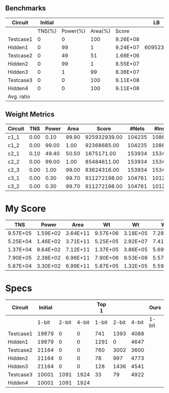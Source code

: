 ## Benchmarks

| Circuit    | Initial |          |         |          | LB    | top1     |      |      |      | top2     |      |      |      | top3     |      |      |      | ours     |      |       |       |
| ---------- | ------- | -------- | ------- | -------- | --- | -------- | ---- | ---- | ---- | -------- | ---- | ---- | ---- | -------- | ---- | ---- | ---- | -------- | ---- | ----- | ----- |
|            | TNS(%)  | Power(%) | Area(%) | Score    |     | Score    | x    | Time | x    | Score    | x    | Time | x    | Score    | x    | Time | x    | Score    | x    | Time  | x     |
| Testcase1  | 0       | 0        | 100     | 9.26E+08 |     | 7.39E+08 | 1.00 | 4.1  | 1.00 | 7.43E+08 | 1.01 | 11.4 | 2.78 | 7.43E+08 | 1.01 | 2.9  | 0.71 | 7.38E+08 | 1.00 | 17.17 | 4.19  |
| Hidden1    | 0       | 99       | 1       | 9.24E+07 |  609523.2   | 3.19E+07 | 1.00 | 8    | 1.00 | 3.15E+07 | 0.99 | 17.2 | 2.15 | 4.13E+07 | 1.29 | 7.7  | 0.96 | 3.07E+07 | 0.96 | 18.6  | 2.33  |
| Testcase2  | 0       | 49       | 51      | 1.68E+06 |     | 7.48E+05 | 1.00 | 53.4 | 1.00 | 8.30E+05 | 1.11 | 26.9 | 0.50 | 8.96E+05 | 1.20 | 5.8  | 0.11 | 1.09E+06 | 1.46 | 90.5  | 1.69  |
| Hidden2    | 0       | 99       | 1       | 8.55E+07 |     | 1.33E+07 | 1.00 | 65.4 | 1.00 | 1.39E+07 | 1.05 | 23.8 | 0.36 | 1.35E+07 | 1.02 | 7.1  | 0.11 | 1.94E+07 | 1.46 | 92.6  | 1.42  |
| Hidden3    | 0       | 1        | 99      | 8.36E+07 |     | 5.64E+07 | 1.00 | 7.1  | 1.00 | 5.59E+07 | 0.99 | 29.1 | 4.10 | 5.60E+07 | 0.99 | 5.8  | 0.82 | 5.66E+07 | 1.00 | 91.2  | 12.85 |
| Testcase3  | 0       | 0        | 100     | 9.11E+08 |     | 7.29E+08 | 1.00 | 4.8  | 1.00 | 7.29E+08 | 1.00 | 11.3 | 2.35 | 7.37E+08 | 1.01 | 3.9  | 0.81 |          | 0.00 |       | 0.00  |
| Hidden4    | 0       | 0        | 100     | 9.11E+08 |     | 7.29E+08 | 1.00 | 4.9  | 1.00 | 7.29E+08 | 1.00 | 11.9 | 2.43 | 7.37E+08 | 1.01 | 3.9  | 0.80 |          | 0.00 |       | 0.00  |
| Avg. ratio |         |          |         |          |     |          | 1.00 |      | 1.00 |          | 1.02 |      | 2.10 |          | 1.08 |      | 0.62 |          |      |       |       |

## Weight Metrics

| Circuit | TNS  | Power | Area  | Score        | #Nets  | #Insts | #FFs  | #Gate  | α  | β      | γ         | λ     |
|---------|------|-------|-------|--------------|--------|--------|-------|--------|----|--------|-----------|-------|
| c1_1    | 0.00 | 0.10  | 99.90 | 925932939.00 | 104235 | 108685 | 19879 | 88806  | 10 | 2000   | 0.002     | 10000 |
| c1_2    | 0.00 | 99.00 | 1.00  | 92368685.00  | 104235 | 108685 | 19879 | 88806  | 10 | 200000 | 0.000002  | 10000 |
| c2_1    | 0.10 | 49.40 | 50.50 | 1675171.00   | 153934 | 153457 | 21164 | 132293 | 10 | 400    | 0.0000008 | 10000 |
| c2_2    | 0.00 | 99.00 | 1.00  | 85484611.00  | 153934 | 153457 | 21164 | 132293 | 10 | 40000  | 0.0000008 | 10000 |
| c2_3    | 0.00 | 1.00  | 99.00 | 83624316.00  | 153934 | 153457 | 21164 | 132293 | 10 | 400    | 0.00008   | 10000 |
| c3_1    | 0.00 | 0.30  | 99.70 | 911272198.00 | 104761 | 101221 | 13016 | 88205  | 10 | 10000  | 0.002     | 10000 |
| c3_2    | 0.00 | 0.30  | 99.70 | 911272198.00 | 104761 | 101221 | 13016 | 88205  | 10 | 10000  | 0.002     | 10000 |

# My Score

| TNS      | Power    | Area     | Wt       | Wt       | Wt       | Sum      | Score    |
|----------|----------|----------|----------|----------|----------|----------|----------|
| 9.57E+05 | 1.59E+02 | 3.64E+11 | 9.57E+06 | 3.18E+05 | 7.28E+08 | 7.38E+08 | 7.38E+08 |
| 5.25E+04 | 1.46E+02 | 3.71E+11 | 5.25E+05 | 2.92E+07 | 7.41E+05 | 3.05E+07 | 3.07E+07 |
| 1.37E+04 | 9.64E+02 | 7.12E+11 | 1.37E+05 | 3.86E+05 | 5.69E+05 | 1.09E+06 | 1.09E+06 |
| 7.90E+05 | 2.38E+02 | 6.96E+11 | 7.90E+06 | 9.53E+06 | 5.57E+05 | 1.80E+07 | 1.94E+07 |
| 5.87E+04 | 3.30E+02 | 6.99E+11 | 5.87E+05 | 1.32E+05 | 5.59E+07 | 5.66E+07 | 5.66E+07 |

# Specs

| Circuit   | Initial |       |       | Top 1 |       |       | Ours  |       |       |
| --------- | ------- | ----- | ----- | ----- | ----- | ----- | ----- | ----- | ----- |
|           | 1-bit   | 2-bit | 4-bit | 1-bit | 2-bit | 4-bit | 1-bit | 2-bit | 4-bit |
| Testcase1 | 19879   | 0     | 0     | 741   | 1393  | 4088  |       |       |       |
| Hidden1   | 19879   | 0     | 0     | 1291  | 0     | 4647  |       |       |       |
| Testcase2 | 21164   | 0     | 0     | 760   | 3002  | 3600  |       |       |       |
| Hidden2   | 21164   | 0     | 0     | 78    | 997   | 4773  |       |       |       |
| Hidden3   | 21164   | 0     | 0     | 128   | 1436  | 4541  |       |       |       |
| Testcase3 | 10001   | 1091  | 1924  | 33    | 79    | 4922  |       |       |       |
| Hidden4   | 10001   | 1091  | 1924  |       |       |       |       |       |       |
